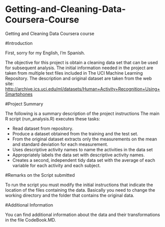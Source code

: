 Getting-and-Cleaning-Data-Coursera-Course
=========================================

Getting and Cleaning Data Coursera course

#Introduction

First, sorry for my English, I’m Spanish.

The objective for this project is obtain a cleaning data set that can be used for subsequent analysis. The initial information needed in the project are taken from multiple text files included in The UCI Machine Learning Repository.
The description and original dataset are taken from the web site:
http://archive.ics.uci.edu/ml/datasets/Human+Activity+Recognition+Using+Smartphones

#Project Summary

The following is a summary description of the project instructions
The main R script (run_analysis.R) executes these tasks:
-	Read dataset from repository.
-	Produce a dataset obtained from the training and the test set.
-	From the original dataset extracts only the measurements on the mean and standard deviation for each measurement.
-	Uses descriptive activity names to name the activities in the data set 
-	Appropriately labels the data set with descriptive activity names. 
-	Creates a second, independent tidy data set with the average of each variable for each activity and each subject.

#Remarks on the Script submitted

To run the script you must modify the initial instructions that indicate the location of the files containing the data. Basically you need  to change the working directory and the folder that contains the original data.

#Additional Information

You can find additional information about the data and their transformations  in the file CodeBook.MD.

